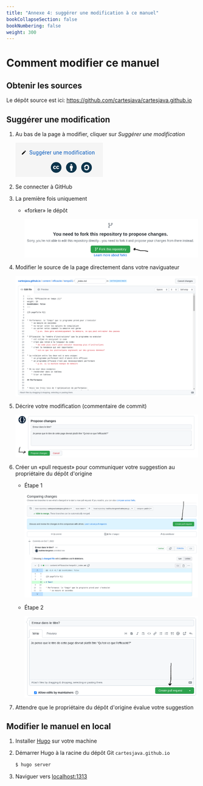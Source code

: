 ```yaml
---
title: "Annexe 4: suggérer une modification à ce manuel"
bookCollapseSection: false
bookNumbering: false
weight: 300
---
```


# Comment modifier ce manuel

## Obtenir les sources

Le dépôt source est ici: https://github.com/cartesjava/cartesjava.github.io

## Suggérer une modification

1. Au bas de la page à modifier, cliquer sur *Suggérer une modification*

    <img class="figure" src="suggerer_modification.png" />

1. Se connecter à GitHub

1. La première fois uniquement

    * «forker» le dépôt

        <img class="figure" src="fork01.png"/>

1. Modifier le source de la page directement dans votre naviguateur

    <img class="figure" src="modifier01.png"/>

1. Décrire votre modification (commentaire de commit)

    <img class="figure" src="commit01.png"/>

1. Créer un «pull request» pour communiquer votre suggestion au propriétaire du dépôt d'origine

    * Étape 1

        <img class="figure" src="pull_request01.png"/>

    * Étape 2

        <img class="figure" src="pull_request02.png"/>

1. Attendre que le propriétaire du dépôt d'origine évalue votre suggestion


## Modifier le manuel en local

1. Installer <a href="https://gohugo.io/" target="_blank">Hugo</a> sur votre machine

1. Démarrer Hugo à la racine du dépôt Git `cartesjava.github.io`

    ```bash
    $ hugo server
    ```

1. Naviguer vers <a href="http://localhost:1313" target="blank">localhost:1313</a>


    
